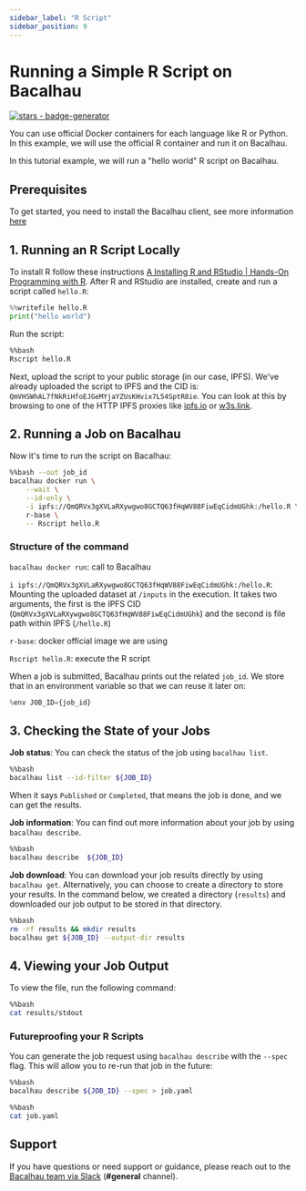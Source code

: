 ```yaml
---
sidebar_label: "R Script"
sidebar_position: 9
---
```

# Running a Simple R Script on Bacalhau


[![stars - badge-generator](https://img.shields.io/github/stars/bacalhau-project/bacalhau?style=social)](https://github.com/bacalhau-project/bacalhau)

You can use official Docker containers for each language like R or Python. In this example, we will use the official R container and run it on Bacalhau.

In this tutorial example, we will run a "hello world" R script on Bacalhau.

## Prerequisites

To get started, you need to install the Bacalhau client, see more information [here](../../../getting-started/installation.md)

## 1. Running an R Script Locally

To install R follow these instructions [A Installing R and RStudio | Hands-On Programming with R](https://rstudio-education.github.io/hopr/starting.html). After R and RStudio are installed, create and run a script called `hello.R`:


```python
%%writefile hello.R
print("hello world")
```

Run the script:


```bash
%%bash
Rscript hello.R
```

Next, upload the script to your public storage (in our case, IPFS).  We've already uploaded the script to IPFS and the CID is: `QmVHSWhAL7fNkRiHfoEJGeMYjaYZUsKHvix7L54SptR8ie`. You can look at this by browsing to one of the HTTP IPFS proxies like [ipfs.io](https://ipfs.tech/) or [w3s.link](https://github.com/web3-storage/w3link).

## 2. Running a Job on Bacalhau

Now it's time to run the script on Bacalhau:


```bash
%%bash --out job_id
bacalhau docker run \
    --wait \
    --id-only \
    -i ipfs://QmQRVx3gXVLaRXywgwo8GCTQ63fHqWV88FiwEqCidmUGhk:/hello.R \
    r-base \
    -- Rscript hello.R
```

### Structure of the command

`bacalhau docker run`: call to Bacalhau

`i ipfs://QmQRVx3gXVLaRXywgwo8GCTQ63fHqWV88FiwEqCidmUGhk:/hello.R`: Mounting the uploaded dataset at `/inputs` in the execution. It takes two arguments, the first is the IPFS CID (`QmQRVx3gXVLaRXywgwo8GCTQ63fHqWV88FiwEqCidmUGhk`) and the second is file path within IPFS (`/hello.R`)

`r-base`: docker official image we are using

`Rscript hello.R`: execute the R script


When a job is submitted, Bacalhau prints out the related `job_id`. We store that in an environment variable so that we can reuse it later on:


```python
%env JOB_ID={job_id}
```


## 3. Checking the State of your Jobs

**Job status**: You can check the status of the job using `bacalhau list`.



```bash
%%bash
bacalhau list --id-filter ${JOB_ID}
```

When it says `Published` or `Completed`, that means the job is done, and we can get the results.

**Job information**: You can find out more information about your job by using `bacalhau describe`.


```bash
%%bash
bacalhau describe  ${JOB_ID}
```

**Job download**: You can download your job results directly by using `bacalhau get`. Alternatively, you can choose to create a directory to store your results. In the command below, we created a directory (`results`) and downloaded our job output to be stored in that directory.


```bash
%%bash
rm -rf results && mkdir results
bacalhau get ${JOB_ID} --output-dir results
```

## 4. Viewing your Job Output

To view the file, run the following command:

```bash
%%bash
cat results/stdout
```

### Futureproofing your R Scripts

You can generate the job request using `bacalhau describe` with the `--spec` flag. This will allow you to re-run that job in the future:


```bash
%%bash
bacalhau describe ${JOB_ID} --spec > job.yaml
```


```bash
%%bash
cat job.yaml
```

## Support
If you have questions or need support or guidance, please reach out to the [Bacalhau team via Slack](https://bacalhauproject.slack.com/ssb/redirect) (**#general** channel).